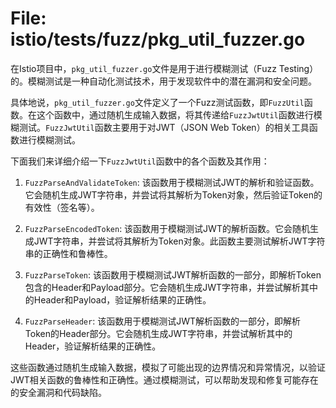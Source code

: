 # File: istio/tests/fuzz/pkg_util_fuzzer.go

在Istio项目中，`pkg_util_fuzzer.go`文件是用于进行模糊测试（Fuzz Testing）的。模糊测试是一种自动化测试技术，用于发现软件中的潜在漏洞和安全问题。

具体地说，`pkg_util_fuzzer.go`文件定义了一个Fuzz测试函数，即`FuzzUtil`函数。在这个函数中，通过随机生成输入数据，将其传递给`FuzzJwtUtil`函数进行模糊测试。`FuzzJwtUtil`函数主要用于对JWT（JSON Web Token）的相关工具函数进行模糊测试。

下面我们来详细介绍一下`FuzzJwtUtil`函数中的各个函数及其作用：

1. `FuzzParseAndValidateToken`: 该函数用于模糊测试JWT的解析和验证函数。它会随机生成JWT字符串，并尝试将其解析为Token对象，然后验证Token的有效性（签名等）。

2. `FuzzParseEncodedToken`: 该函数用于模糊测试JWT的解析函数。它会随机生成JWT字符串，并尝试将其解析为Token对象。此函数主要测试解析JWT字符串的正确性和鲁棒性。

3. `FuzzParseToken`: 该函数用于模糊测试JWT解析函数的一部分，即解析Token包含的Header和Payload部分。它会随机生成JWT字符串，并尝试解析其中的Header和Payload，验证解析结果的正确性。

4. `FuzzParseHeader`: 该函数用于模糊测试JWT解析函数的一部分，即解析Token的Header部分。它会随机生成JWT字符串，并尝试解析其中的Header，验证解析结果的正确性。

这些函数通过随机生成输入数据，模拟了可能出现的边界情况和异常情况，以验证JWT相关函数的鲁棒性和正确性。通过模糊测试，可以帮助发现和修复可能存在的安全漏洞和代码缺陷。

